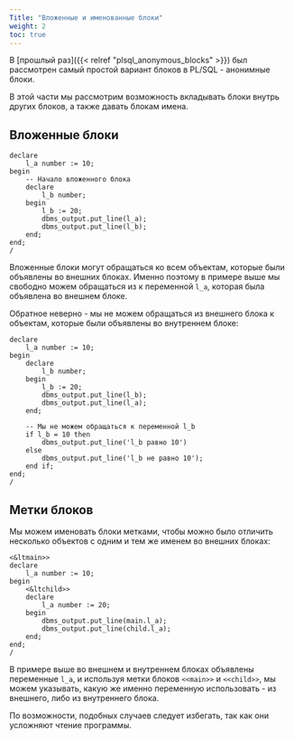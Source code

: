 ```yaml
---
Title: "Вложенные и именованные блоки"
weight: 2
toc: true
---
```


В [прошлый раз]({{< relref "plsql_anonymous_blocks" >}}) был рассмотрен
самый простой вариант блоков в PL/SQL - анонимные блоки.

В этой части мы рассмотрим возможность вкладывать блоки внутрь других
блоков, а также давать блокам имена.

## Вложенные блоки

    declare
        l_a number := 10;
    begin
        -- Начало вложенного блока
        declare
            l_b number;
        begin
            l_b := 20;
            dbms_output.put_line(l_a);
            dbms_output.put_line(l_b);
        end;
    end;
    /

Вложенные блоки могут обращаться ко всем объектам, которые были
объявлены во внешних блоках. Именно поэтому в примере выше мы свободно
можем обращаться из к переменной `l_a`, которая была объявлена во
внешнем блоке.

Обратное неверно - мы не можем обращаться из внешнего блока к объектам,
которые были объявлены во внутреннем блоке:

    declare
        l_a number := 10;
    begin
        declare
            l_b number;
        begin
            l_b := 20;
            dbms_output.put_line(l_b);
            dbms_output.put_line(l_a);
        end;

        -- Мы не можем обращаться к переменной l_b
        if l_b = 10 then
            dbms_output.put_line('l_b равно 10')
        else
            dbms_output.put_line('l_b не равно 10');
        end if;
    end;
    /

## Метки блоков

Мы можем именовать блоки метками, чтобы можно было отличить несколько
объектов с одним и тем же именем во внешних блоках:

    <&ltmain>>
    declare
        l_a number := 10;
    begin
        <&ltchild>>
        declare
            l_a number := 20;
        begin
            dbms_output.put_line(main.l_a);
            dbms_output.put_line(child.l_a);
        end;
    end;
    /

В примере выше во внешнем и внутреннем блоках объявлены переменные
`l_a`, и используя метки блоков `<<main>>` и `<<child>>`, мы можем
указывать, какую же именно переменную использовать - из внешнего, либо
из внутреннего блока.

<div class="alert alert-error">

По возможности, подобных случаев следует избегать, так как они усложняют
чтение программы.

</div>
